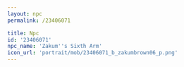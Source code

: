 ```yaml
---
layout: npc
permalink: /23406071

title: Npc
id: '23406071'
npc_name: 'Zakum''s Sixth Arm'
icon_url: 'portrait/mob/23406071_b_zakumbrown06_p.png'
---
```

